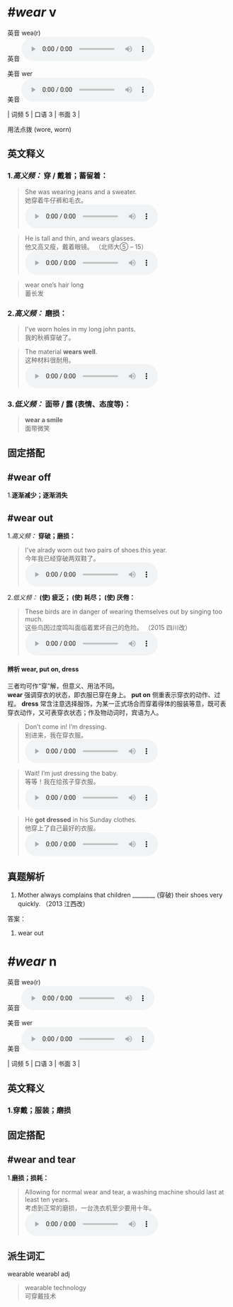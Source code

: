 # ***\#wear*** v
英音 weə(r)  
英音
<audio src="./media/wear-B.aac" controls="controls"></audio>

美音 wer  
美音
<audio src="./media/wear.aac" controls="controls"></audio>



| 词频 5 | 口语 3 | 书面 3 |  

用法点拨  (wore, worn)

英文释义
---
### 1.*高义频：* **穿 / 戴着；蓄留着：**  

 > She was wearing jeans and a sweater.  
 > 她穿着牛仔裤和毛衣。    
<audio src="./media/1-wear.aac" controls="controls"></audio>

 > He is tall and thin, and wears glasses.  
 > 他又高又瘦，戴着眼镜。  （北师大⑤ – 15）  
<audio src="./media/2-wear.aac" controls="controls"></audio>

 > wear one’s hair long  
 > 蓄长发    

### 2.*高义频：* **磨损：**  

 > I've worn holes in my long john pants.  
 > 我的秋裤穿破了。    

 > The material **wears well**.  
 > 这种材料很耐用。    
<audio src="./media/5-wear.aac" controls="controls"></audio>

### 3.*低义频：* **面带 / 露 (表情、态度等)：**  

 > **wear a smile**  
 > 面带微笑    


固定搭配
---
## \#wear off
1.**逐渐减少；逐渐消失**  

## \#wear out
1.*高义频：* **穿破；磨损：**  

 > I've alrady worn out two pairs of shoes this year.  
 > 今年我已经穿破两双鞋了。    
<audio src="./media/6-wear.aac" controls="controls"></audio>

2.*低义频：* **(使) 疲乏； (使) 耗尽； (使) 厌倦：**  

 > These birds are in danger of wearing themselves out by singing too much.  
 > 这些鸟因过度鸣叫面临着累坏自己的危险。  （2015 四川改）  
<audio src="./media/wear7.aac" controls="controls"></audio>

#### 辨析 wear, put on, dress
三者均可作“穿”解，但意义、用法不同。  
**wear** 强调穿衣的状态，即衣服已穿在身上。
**put on** 侧重表示穿衣的动作、过程。
**dress** 常含注意选择服饰，为某一正式场合而穿着得体的服装等意，既可表穿衣动作，又可表穿衣状态；作及物动词时，宾语为人。
 > Don’t come in! I’m dressing.  
 > 别进来，我在穿衣服。    
<audio src="./media/10-wear.aac" controls="controls"></audio>

 > Wait! I’m just dressing the baby.  
 > 等等！我在给孩子穿衣服。    
<audio src="./media/11-wear.aac" controls="controls"></audio>

 > He **got dressed** in his Sunday clothes.  
 > 他穿上了自己最好的衣服。    
<audio src="./media/12-wear.aac" controls="controls"></audio>



真题解析
---
1. Mother always complains that children ________ (穿破) their shoes very quickly.  （2013 江西改）  

答案：
1. wear out  

# ***\#wear*** n
英音 weə(r)  
英音
<audio src="./media/wear-B.aac" controls="controls"></audio>

美音 wer  
美音
<audio src="./media/wear.aac" controls="controls"></audio>



| 词频 5 | 口语 3 | 书面 3 |  

英文释义
---
### 1.**穿戴；服装；磨损**  


固定搭配
---
## \#wear and tear
1.**磨损；损耗：**  

 > Allowing for normal wear and tear, a washing machine should last at least ten years.  
 > 考虑到正常的磨损，一台洗衣机至少要用十年。    
<audio src="./media/Allowing for normal wear and tear, a washing machine should last at least ten years2_AAC.aac" controls="controls"></audio>


派生词汇
---
wearable wearəbl adj   
 > wearable technology  
 > 可穿戴技术    


